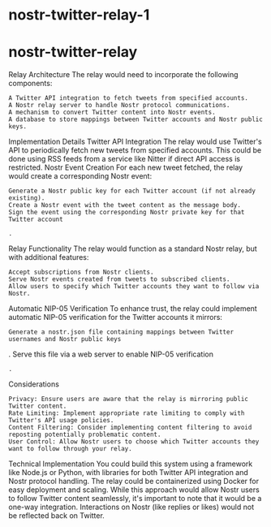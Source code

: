 # nostr-twitter-relay-1
 
# nostr-twitter-relay

Relay Architecture
The relay would need to incorporate the following components:

    A Twitter API integration to fetch tweets from specified accounts.
    A Nostr relay server to handle Nostr protocol communications.
    A mechanism to convert Twitter content into Nostr events.
    A database to store mappings between Twitter accounts and Nostr public keys.

Implementation Details
Twitter API Integration
The relay would use Twitter's API to periodically fetch new tweets from specified accounts. This could be done using RSS feeds from a service like Nitter if direct API access is restricted.
Nostr Event Creation
For each new tweet fetched, the relay would create a corresponding Nostr event:

    Generate a Nostr public key for each Twitter account (if not already existing).
    Create a Nostr event with the tweet content as the message body.
    Sign the event using the corresponding Nostr private key for that Twitter account

    .

Relay Functionality
The relay would function as a standard Nostr relay, but with additional features:

    Accept subscriptions from Nostr clients.
    Serve Nostr events created from tweets to subscribed clients.
    Allow users to specify which Twitter accounts they want to follow via Nostr.

Automatic NIP-05 Verification
To enhance trust, the relay could implement automatic NIP-05 verification for the Twitter accounts it mirrors:

    Generate a nostr.json file containing mappings between Twitter usernames and Nostr public keys

.
Serve this file via a web server to enable NIP-05 verification

    .

Considerations

    Privacy: Ensure users are aware that the relay is mirroring public Twitter content.
    Rate Limiting: Implement appropriate rate limiting to comply with Twitter's API usage policies.
    Content Filtering: Consider implementing content filtering to avoid reposting potentially problematic content.
    User Control: Allow Nostr users to choose which Twitter accounts they want to follow through your relay.

Technical Implementation
You could build this system using a framework like Node.js or Python, with libraries for both Twitter API integration and Nostr protocol handling. The relay could be containerized using Docker for easy deployment and scaling. While this approach would allow Nostr users to follow Twitter content seamlessly, it's important to note that it would be a one-way integration. Interactions on Nostr (like replies or likes) would not be reflected back on Twitter.